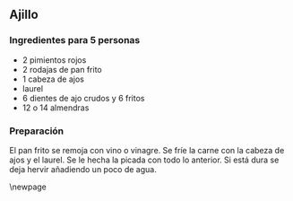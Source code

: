 ## Ajillo

### Ingredientes para 5 personas

- 2 pimientos rojos
- 2 rodajas de pan frito
- 1 cabeza de ajos
- laurel
- 6 dientes de ajo crudos y 6 fritos
- 12 o 14 almendras

### Preparación

El pan frito se remoja con vino o vinagre.
Se fríe la carne con la cabeza de ajos y el laurel.
Se le hecha la picada con todo lo anterior.
Si está dura se deja hervir añadiendo un poco de agua.

\newpage
